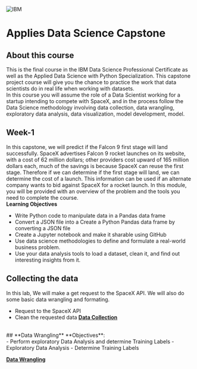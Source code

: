 ![IBM](https://images.pexels.com/photos/3970330/pexels-photo-3970330.jpeg?auto=compress&cs=tinysrgb&w=1260&h=750&dpr=1)
# **Applies Data Science Capstone**
## About this course
This is the final course in the IBM Data Science Professional Certificate as well as the Applied Data Science with Python Specialization. This capstone project course will give you the chance to practice the work that data scientists do in real life when working with datasets.  <br>
In this course you will assume the role of a Data Scientist working for a startup intending to compete with SpaceX, and in the process follow the Data Science methodology involving data collection, data wrangling, exploratory data analysis, data visualization, model development, model.
<br>
## Week-1
In this capstone, we will predict if the Falcon 9 first stage will land successfully. SpaceX advertises Falcon 9 rocket launches on its website, with a cost of 62 million dollars; other providers cost upward of 165 million dollars each, much of the savings is because SpaceX can reuse the first stage. Therefore if we can determine if the first stage will land, we can determine the cost of a launch. This information can be used if an alternate company wants to bid against SpaceX for a rocket launch. In this module, you will be provided with an overview of the problem and the tools you need to complete the course.<br>
**Learning Objectives**<br>
- Write Python code to manipulate data in a Pandas data frame
- Convert a JSON file into a Create a Python Pandas data frame by converting a JSON file
- Create a Jupyter notebook and make it sharable using GitHub
- Use data science methodologies to define and formulate a real-world business problem.
- Use your data analysis tools to load a dataset, clean it, and find out interesting insights from it.

## **Collecting the data** 
In this lab, We will make a get request to the SpaceX API. We will also do some basic data wrangling and formating.<br>
- Request to the SpaceX API
- Clean the requested data
[**Data Collection**](https://github.com/SumitxThokar/Data-Science-Capstone-Project/blob/main/Week%201/Data%20collection.ipynb)
<br>
## **Data Wrangling** 
**Objectives**:<br>
- Perform exploratory Data Analysis and determine Training Labels
- Exploratory Data Analysis
- Determine Training Labels

[**Data Wrangling**](https://github.com/SumitxThokar/Data-Science-Capstone-Project/blob/main/Week%201/Data%20Wrangling.ipynb)
